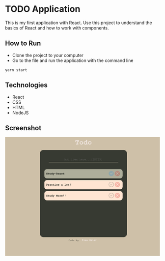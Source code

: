 # TODO Application

This is my first application with React. Use this project to understand the basics of React and how to work with components.

## How to Run

- Clone the project to your computer
- Go to the file and run the application with the command line

```
yarn start
```

## Technologies

- React
- CSS
- HTML
- NodeJS

## Screenshot

![](./public/assets/screenshot.png)